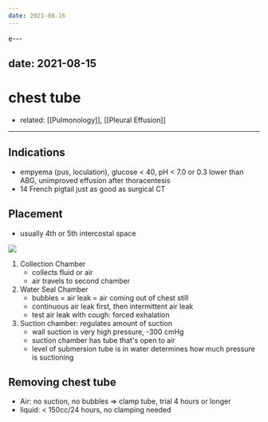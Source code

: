 ```yaml
---
date: 2021-08-16
---
```


e---

## date: 2021-08-15

# chest tube

- related: [[Pulmonology]], [[Pleural Effusion]]
---

## Indications

- empyema (pus, loculation), glucose < 40, pH < 7.0 or 0.3 lower than ABG, unimproved effusion after thoracentesis
- 14 French pigtail just as good as surgical CT

## Placement

- usually 4th or 5th intercostal space

![](https://photos.thisispiggy.com/file/wikiFiles/20210815133550.png)

1. Collection Chamber
   - collects fluid or air
   - air travels to second chamber
2. Water Seal Chamber
   - bubbles = air leak = air coming out of chest still
   - continuous air leak first, then intermittent air leak
   - test air leak with cough: forced exhalation
3. Suction chamber: regulates amount of suction
   - wall suction is very high pressure, -300 cmHg
   - suction chamber has tube that's open to air
   - level of submersion tube is in water determines how much pressure is suctioning

## Removing chest tube

- Air: no suction, no bubbles => clamp tube, trial 4 hours or longer
- liquid: < 150cc/24 hours, no clamping needed
